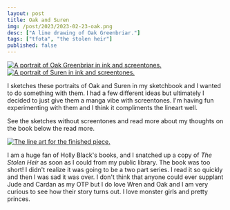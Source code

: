 ```yaml
---
layout: post
title: Oak and Suren
img: /post/2023/2023-02-23-oak.png
desc: ["A line drawing of Oak Greenbriar."]
tags: ["tfota", "the stolen heir"]
published: false
---
```


<a href="{{ site.img_base_url }}/post/2023/2023-02-23-oak.png" title="Click for full size"><img src="{{ site.img_base_url }}/post/2023/2023-02-23-oak.png" alt="A portrait of Oak Greenbriar in ink and screentones."></a>
<a href="{{ site.img_base_url }}/post/2023/2023-02-23-suren.png" title="Click for full size"><img src="{{ site.img_base_url }}/post/2023/2023-02-23-suren.png" alt="A portrait of Suren in ink and screentones."></a>

I sketches these portraits of Oak and Suren in my sketchbook and I wanted to do something with them. I had a few different ideas but ultimately I decided to just give them a manga vibe with screentones. I'm having fun experimenting with them and I think it compliments the lineart well.

See the sketches without screentones and read more about my thoughts on the book below the read more.

<!--more-->

<a href="{{ site.img_base_url }}/post/2023/2023-02-23-suren-oak-portraits.png" title="Click for full size"><img src="{{ site.img_base_url }}/post/2023/2023-02-23-suren-oak-portraits.png" alt="The line art for the finished piece."></a>

I am a huge fan of Holly Black's books, and I snatched up a copy of *The Stolen Heir* as soon as I could from my public library. The book was too short! I didn't realize it was going to be a two part series. I read it so quickly and then I was sad it was over. I don't think that anyone could ever supplant Jude and Cardan as my OTP but I do love Wren and Oak and I am very curious to see how their story turns out. I love monster girls and pretty princes. 
